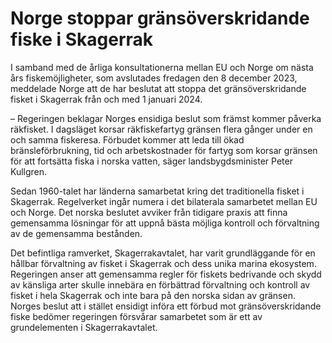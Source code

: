 # Norge stoppar gränsöverskridande fiske i Skagerrak

I samband med de årliga konsultationerna mellan EU och Norge om nästa års fiskemöjligheter, som avslutades fredagen den 8 december 2023, meddelade Norge att de har beslutat att stoppa det gränsöverskridande fisket i Skagerrak från och med 1 januari 2024.

– Regeringen beklagar Norges ensidiga beslut som främst kommer påverka räkfisket. I dagsläget korsar räkfiskefartyg gränsen flera gånger under en och samma fiskeresa. Förbudet kommer att leda till ökad bränsleförbrukning, tid och arbetskostnader för fartyg som korsar gränsen för att fortsätta fiska i norska vatten, säger landsbygdsminister Peter Kullgren.

Sedan 1960-talet har länderna samarbetat kring det traditionella fisket i Skagerrak. Regelverket ingår numera i det bilaterala samarbetet mellan EU och Norge. Det norska beslutet avviker från tidigare praxis att finna gemensamma lösningar för att uppnå bästa möjliga kontroll och förvaltning av de gemensamma bestånden.

Det befintliga ramverket, Skagerrakavtalet, har varit grundläggande för en hållbar förvaltning av fisket i Skagerrak och dess unika marina ekosystem. Regeringen anser att gemensamma regler för fiskets bedrivande och skydd av känsliga arter skulle innebära en förbättrad förvaltning och kontroll av fisket i hela Skagerrak och inte bara på den norska sidan av gränsen. Norges beslut att i stället ensidigt införa ett förbud mot gränsöverskridande fiske bedömer regeringen försvårar samarbetet som är ett av grundelementen i Skagerrakavtalet.
